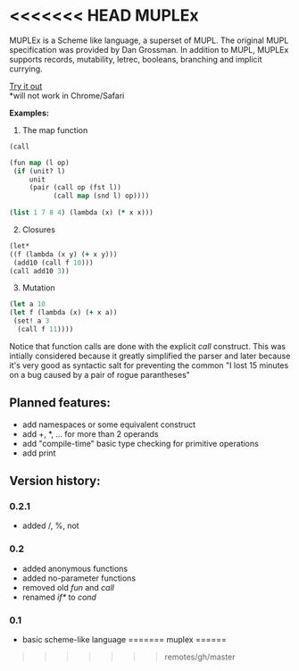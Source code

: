 <<<<<<< HEAD
MUPLEx
======

MUPLEx is a Scheme like language, a superset of MUPL. The original MUPL specification was provided by Dan Grossman.
In addition to MUPL, MUPLEx supports records, mutability, letrec, booleans, branching and implicit currying.

[Try it out](http://htmlpreview.github.com/?https://github.com/madflame991/muplex/blob/working/main.html)  
\*will not work in Chrome/Safari

**Examples:**

1. The map function

 ```clojure
(call 

 (fun map (l op)
  (if (unit? l) 
      unit
      (pair (call op (fst l))
            (call map (snd l) op))))
           
 (list 1 7 8 4) (lambda (x) (* x x)))
```

2. Closures

 ```clojure
(let* 
 ((f (lambda (x y) (+ x y)))
  (add10 (call f 10)))
 (call add10 3))
```

3. Mutation

 ```clojure
(let a 10
 (let f (lambda (x) (+ x a))
  (set! a 3
   (call f 11))))
```

Notice that function calls are done with the explicit *call* construct. 
This was intially considered because it greatly simplified the parser and later because 
it's very good as syntactic salt for preventing the common "I lost 15 minutes on a bug caused by a pair of rogue parantheses" 
 

Planned features:
-----------------

* add namespaces or some equivalent construct
* add +, *, ... for more than 2 operands
* add "compile-time" basic type checking for primitive operations
* add print

Version history:
----------------

### 0.2.1

* added /, %, not

### 0.2

* added anonymous functions
* added no-parameter functions
* removed old *fun* and *call*
* renamed *if\** to *cond*

### 0.1

* basic scheme-like language
=======
muplex
======
>>>>>>> remotes/gh/master
